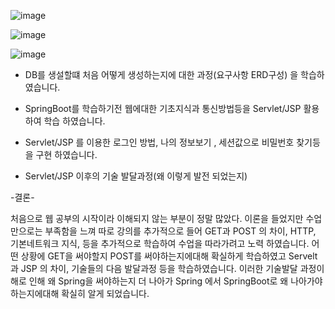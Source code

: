

![image](https://user-images.githubusercontent.com/86937655/139581009-a6ed6aee-7ee6-493f-8ff4-e90a73e68fb8.png) 

![image](https://user-images.githubusercontent.com/86937655/139581024-c7a4b8a3-97c6-4091-b55a-0f96b1f635ba.png)

![image](https://user-images.githubusercontent.com/86937655/139581029-3b3245c8-701f-40b7-a016-a3d8f0410f9d.png)

- DB를 생설할떄 처음 어떻게 생성하는지에 대한 과정(요구사항 ERD구성) 을 학습하였습니다.

- SpringBoot를 학습하기전 웹에대한 기초지식과 통신방법등을 Servlet/JSP 활용하여 학습 하였습니다.

- Servlet/JSP 를 이용한 로그인 방법, 나의 정보보기 , 세션값으로 비밀번호 찾기등을 구현 하였습니다.

- Servlet/JSP 이후의 기술 발달과정(왜 이렇게 발전 되었는지)

-결론-

 처음으로 웹 공부의 시작이라 이해되지 않는 부분이 정말 많았다. 이론을 들었지만 수업만으로는 부족함을 느껴 따로 강의를 추가적으로 들어 GET과 POST 의 차이, HTTP, 기본네트워크 지식, 등을 
 추가적으로 학습하여 수업을 따라가려고 노력 하였습니다. 어떤 상황에 GET을 써야할지 POST를 써야하는지에대해 확실하게 학습하였고 Servelt 과 JSP 의 차이, 기술들의 다음 발달과정 등을
 학습하였습니다. 이러한 기술발달 과정이해로 인해 왜 Spring을 써야하는지 더 나아가 Spring 에서 SpringBoot로 왜 나아가야 하는지에대해 확실히 알게 되었습니다.





